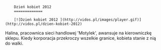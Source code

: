 
        Dzień kobiet 2012 
        =============
        
        [![Dzień kobiet 2012 ](http://vidos.pl/images/player.gif)](http://vidos.pl/dzien-kobiet-2012)
        
        
 Halina, pracownica sieci handlowej 'Motylek', awansuje na kierowniczkę sklepu. Kiedy korporacja przekroczy wszelkie granice, kobieta stanie z nią do walki.
    